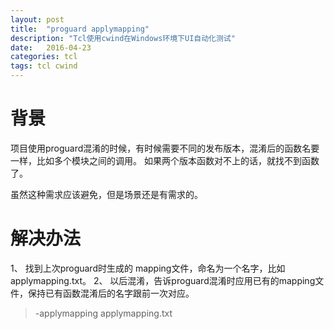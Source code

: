 ```yaml
---
layout: post
title:  "proguard applymapping"
description: "Tcl使用cwind在Windows环境下UI自动化测试"
date:   2016-04-23
categories: tcl
tags: tcl cwind
---
```



# 背景 #

项目使用proguard混淆的时候，有时候需要不同的发布版本，混淆后的函数名要一样，比如多个模块之间的调用。
如果两个版本函数对不上的话，就找不到函数了。

虽然这种需求应该避免，但是场景还是有需求的。

# 解决办法 #

1、 找到上次proguard时生成的 mapping文件，命名为一个名字，比如 applymapping.txt。
2、 以后混淆，告诉proguard混淆时应用已有的mapping文件，保持已有函数混淆后的名字跟前一次对应。

> -applymapping applymapping.txt